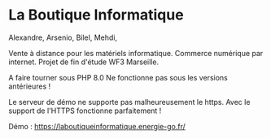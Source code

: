 # La Boutique Informatique
Alexandre, Arsenio, Bilel, Mehdi, 

Vente à distance pour les matériels informatique. Commerce numérique par internet.
Projet de fin d'étude WF3 Marseille.

A faire tourner sous PHP 8.0 
Ne fonctionne pas sous les versions antérieures !

Le serveur de démo ne supporte pas malheureusement le https.
Avec le support de l'HTTPS fonctionne parfaitement !

Démo : https://laboutiqueinformatique.energie-go.fr/
